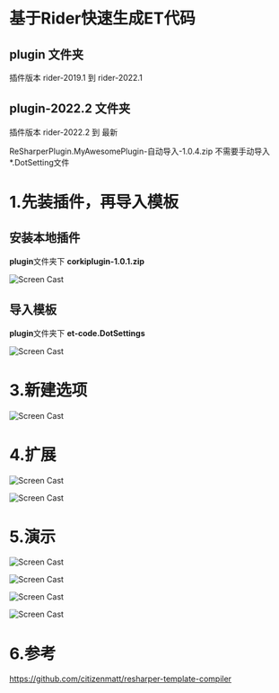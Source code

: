 # 基于Rider快速生成ET代码

## plugin 文件夹
插件版本 rider-2019.1 到 rider-2022.1

## plugin-2022.2 文件夹
插件版本 rider-2022.2 到 最新

ReSharperPlugin.MyAwesomePlugin-自动导入-1.0.4.zip 不需要手动导入*.DotSetting文件

# 1.先装插件，再导入模板 
## 安装本地插件
**plugin**文件夹下 **corkiplugin-1.0.1.zip**

![Screen Cast](https://github.com/sosloop/ET-Rider/blob/main/gif/installplugin.png)

## 导入模板
**plugin**文件夹下 **et-code.DotSettings**

![Screen Cast](https://github.com/sosloop/ET-Rider/blob/main/gif/install.png)

# 3.新建选项
![Screen Cast](https://github.com/sosloop/ET-Rider/blob/main/gif/new.png)

# 4.扩展

![Screen Cast](https://github.com/sosloop/ET-Rider/blob/main/gif/FileTemplete.png)

![Screen Cast](https://github.com/sosloop/ET-Rider/blob/main/gif/LiveTemplete.png)

# 5.演示

![Screen Cast](https://github.com/sosloop/ET-Rider/blob/main/gif/NewComponent.gif)

![Screen Cast](https://github.com/sosloop/ET-Rider/blob/main/gif/NewComponent2.gif)

![Screen Cast](https://github.com/sosloop/ET-Rider/blob/main/gif/NewHandler.gif)

![Screen Cast](https://github.com/sosloop/ET-Rider/blob/main/gif/NewMethod.gif)

# 6.参考

https://github.com/citizenmatt/resharper-template-compiler